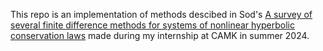 This repo is an implementation of methods descibed in Sod's [A survey of several finite difference methods for systems of nonlinear hyperbolic conservation laws](https://www.sciencedirect.com/science/article/abs/pii/0021999178900232) made during my internship at CAMK in summer 2024.
